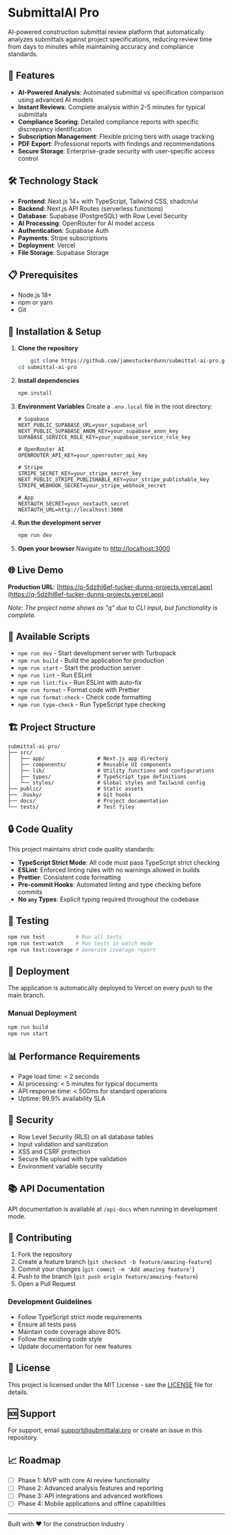 # SubmittalAI Pro

AI-powered construction submittal review platform that automatically analyzes submittals against project specifications, reducing review time from days to minutes while maintaining accuracy and compliance standards.

## 🚀 Features

- **AI-Powered Analysis**: Automated submittal vs specification comparison using advanced AI models
- **Instant Reviews**: Complete analysis within 2-5 minutes for typical submittals
- **Compliance Scoring**: Detailed compliance reports with specific discrepancy identification
- **Subscription Management**: Flexible pricing tiers with usage tracking
- **PDF Export**: Professional reports with findings and recommendations
- **Secure Storage**: Enterprise-grade security with user-specific access control

## 🛠️ Technology Stack

- **Frontend**: Next.js 14+ with TypeScript, Tailwind CSS, shadcn/ui
- **Backend**: Next.js API Routes (serverless functions)
- **Database**: Supabase (PostgreSQL) with Row Level Security
- **AI Processing**: OpenRouter for AI model access
- **Authentication**: Supabase Auth
- **Payments**: Stripe subscriptions
- **Deployment**: Vercel
- **File Storage**: Supabase Storage

## 📋 Prerequisites

- Node.js 18+
- npm or yarn
- Git

## 🔧 Installation & Setup

1. **Clone the repository**

   ```bash
       git clone https://github.com/jamestuckerdunn/submittal-ai-pro.git
   cd submittal-ai-pro
   ```

2. **Install dependencies**

   ```bash
   npm install
   ```

3. **Environment Variables**
   Create a `.env.local` file in the root directory:

   ```env
   # Supabase
   NEXT_PUBLIC_SUPABASE_URL=your_supabase_url
   NEXT_PUBLIC_SUPABASE_ANON_KEY=your_supabase_anon_key
   SUPABASE_SERVICE_ROLE_KEY=your_supabase_service_role_key

   # OpenRouter AI
   OPENROUTER_API_KEY=your_openrouter_api_key

   # Stripe
   STRIPE_SECRET_KEY=your_stripe_secret_key
   NEXT_PUBLIC_STRIPE_PUBLISHABLE_KEY=your_stripe_publishable_key
   STRIPE_WEBHOOK_SECRET=your_stripe_webhook_secret

   # App
   NEXTAUTH_SECRET=your_nextauth_secret
   NEXTAUTH_URL=http://localhost:3000
   ```

4. **Run the development server**

   ```bash
   npm run dev
   ```

5. **Open your browser**
   Navigate to [http://localhost:3000](http://localhost:3000)

## 🌐 **Live Demo**

**Production URL**: [https://q-5dzlhl6ef-tucker-dunns-projects.vercel.app](https://q-5dzlhl6ef-tucker-dunns-projects.vercel.app)

_Note: The project name shows as "q" due to CLI input, but functionality is complete._

## 📝 Available Scripts

- `npm run dev` - Start development server with Turbopack
- `npm run build` - Build the application for production
- `npm run start` - Start the production server
- `npm run lint` - Run ESLint
- `npm run lint:fix` - Run ESLint with auto-fix
- `npm run format` - Format code with Prettier
- `npm run format:check` - Check code formatting
- `npm run type-check` - Run TypeScript type checking

## 🏗️ Project Structure

```
submittal-ai-pro/
├── src/
│   ├── app/                 # Next.js app directory
│   ├── components/          # Reusable UI components
│   ├── lib/                 # Utility functions and configurations
│   ├── types/               # TypeScript type definitions
│   └── styles/              # Global styles and Tailwind config
├── public/                  # Static assets
├── .husky/                  # Git hooks
├── docs/                    # Project documentation
└── tests/                   # Test files
```

## 🔒 Code Quality

This project maintains strict code quality standards:

- **TypeScript Strict Mode**: All code must pass TypeScript strict checking
- **ESLint**: Enforced linting rules with no warnings allowed in builds
- **Prettier**: Consistent code formatting
- **Pre-commit Hooks**: Automated linting and type checking before commits
- **No `any` Types**: Explicit typing required throughout the codebase

## 🧪 Testing

```bash
npm run test          # Run all tests
npm run test:watch    # Run tests in watch mode
npm run test:coverage # Generate coverage report
```

## 🚀 Deployment

The application is automatically deployed to Vercel on every push to the main branch.

### Manual Deployment

```bash
npm run build
npm run start
```

## 📊 Performance Requirements

- Page load time: < 2 seconds
- AI processing: < 5 minutes for typical documents
- API response time: < 500ms for standard operations
- Uptime: 99.9% availability SLA

## 🔐 Security

- Row Level Security (RLS) on all database tables
- Input validation and sanitization
- XSS and CSRF protection
- Secure file upload with type validation
- Environment variable security

## 📚 API Documentation

API documentation is available at `/api-docs` when running in development mode.

## 🤝 Contributing

1. Fork the repository
2. Create a feature branch (`git checkout -b feature/amazing-feature`)
3. Commit your changes (`git commit -m 'Add amazing feature'`)
4. Push to the branch (`git push origin feature/amazing-feature`)
5. Open a Pull Request

### Development Guidelines

- Follow TypeScript strict mode requirements
- Ensure all tests pass
- Maintain code coverage above 80%
- Follow the existing code style
- Update documentation for new features

## 📄 License

This project is licensed under the MIT License - see the [LICENSE](LICENSE) file for details.

## 🆘 Support

For support, email support@submittalai.pro or create an issue in this repository.

## 📈 Roadmap

- [ ] Phase 1: MVP with core AI review functionality
- [ ] Phase 2: Advanced analysis features and reporting
- [ ] Phase 3: API integrations and advanced workflows
- [ ] Phase 4: Mobile applications and offline capabilities

---

Built with ❤️ for the construction industry

